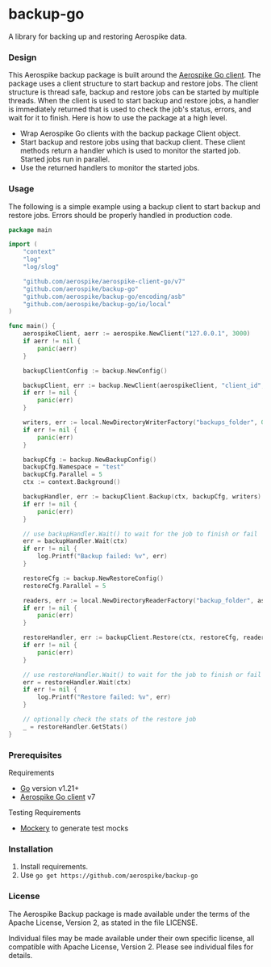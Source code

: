 # backup-go

A library for backing up and restoring Aerospike data.

### Design

This Aerospike backup package is built around the [Aerospike Go client](https://github.com/aerospike/aerospike-client-go). The package uses a client structure to start backup and restore jobs. The client structure is thread safe, backup and restore jobs can be started by multiple threads. When the client is used to start backup and restore jobs, a handler is immediately returned that is used to check the job's status, errors, and wait for it to finish. Here is how to use the package at a high level.

- Wrap Aerospike Go clients with the backup package Client object.
- Start backup and restore jobs using that backup client. These client methods return a handler which is used to monitor the started job. Started jobs run in parallel.
- Use the returned handlers to monitor the started jobs.

### Usage

The following is a simple example using a backup client to start backup and restore jobs. Errors should be properly handled in production code.

```Go
package main

import (
	"context"
	"log"
	"log/slog"

	"github.com/aerospike/aerospike-client-go/v7"
	"github.com/aerospike/backup-go"
	"github.com/aerospike/backup-go/encoding/asb"
	"github.com/aerospike/backup-go/io/local"
)

func main() {
	aerospikeClient, aerr := aerospike.NewClient("127.0.0.1", 3000)
	if aerr != nil {
		panic(aerr)
	}

	backupClientConfig := backup.NewConfig()

	backupClient, err := backup.NewClient(aerospikeClient, "client_id", slog.Default(), backupClientConfig)
	if err != nil {
		panic(err)
	}

	writers, err := local.NewDirectoryWriterFactory("backups_folder", 0, asb.NewASBEncoderFactory(), false)
	if err != nil {
		panic(err)
	}

	backupCfg := backup.NewBackupConfig()
	backupCfg.Namespace = "test"
	backupCfg.Parallel = 5
	ctx := context.Background()

	backupHandler, err := backupClient.Backup(ctx, backupCfg, writers)
	if err != nil {
		panic(err)
	}

	// use backupHandler.Wait() to wait for the job to finish or fail
	err = backupHandler.Wait(ctx)
	if err != nil {
		log.Printf("Backup failed: %v", err)
	}

	restoreCfg := backup.NewRestoreConfig()
	restoreCfg.Parallel = 5

	readers, err := local.NewDirectoryReaderFactory("backup_folder", asb.NewASBDecoderFactory())
	if err != nil {
		panic(err)
	}

	restoreHandler, err := backupClient.Restore(ctx, restoreCfg, readers)
	if err != nil {
		panic(err)
	}

	// use restoreHandler.Wait() to wait for the job to finish or fail
	err = restoreHandler.Wait(ctx)
	if err != nil {
		log.Printf("Restore failed: %v", err)
	}

	// optionally check the stats of the restore job
	_ = restoreHandler.GetStats()
}

```

### Prerequisites

Requirements

- [Go](https://go.dev/) version v1.21+
- [Aerospike Go client](https://github.com/aerospike/aerospike-client-go) v7

Testing Requirements

- [Mockery](https://github.com/vektra/mockery) to generate test mocks

### Installation

1. Install requirements.
2. Use `go get https://github.com/aerospike/backup-go`

### License

The Aerospike Backup package is made available under the terms of the Apache License, Version 2, as stated in the file LICENSE.

Individual files may be made available under their own specific license, all compatible with Apache License, Version 2. Please see individual files for details.